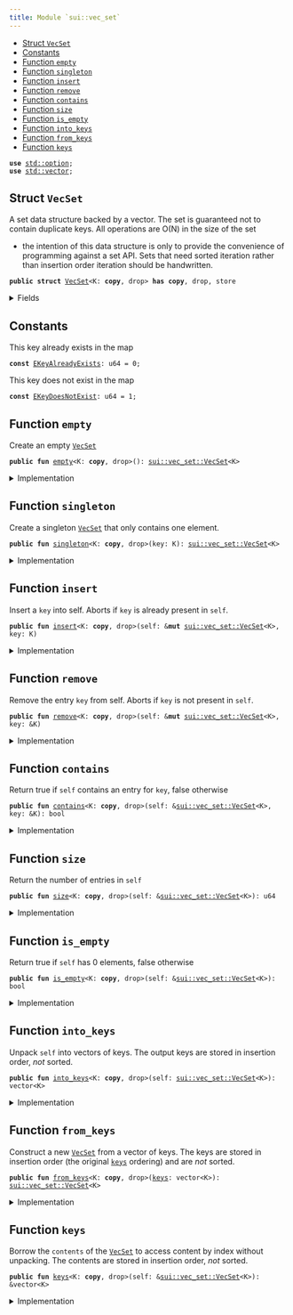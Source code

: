 ```yaml
---
title: Module `sui::vec_set`
---
```




-  [Struct `VecSet`](#sui_vec_set_VecSet)
-  [Constants](#@Constants_0)
-  [Function `empty`](#sui_vec_set_empty)
-  [Function `singleton`](#sui_vec_set_singleton)
-  [Function `insert`](#sui_vec_set_insert)
-  [Function `remove`](#sui_vec_set_remove)
-  [Function `contains`](#sui_vec_set_contains)
-  [Function `size`](#sui_vec_set_size)
-  [Function `is_empty`](#sui_vec_set_is_empty)
-  [Function `into_keys`](#sui_vec_set_into_keys)
-  [Function `from_keys`](#sui_vec_set_from_keys)
-  [Function `keys`](#sui_vec_set_keys)


<pre><code><b>use</b> <a href="../std/option.md#std_option">std::option</a>;
<b>use</b> <a href="../std/vector.md#std_vector">std::vector</a>;
</code></pre>



<a name="sui_vec_set_VecSet"></a>

## Struct `VecSet`

A set data structure backed by a vector. The set is guaranteed not to
contain duplicate keys. All operations are O(N) in the size of the set
- the intention of this data structure is only to provide the convenience
of programming against a set API. Sets that need sorted iteration rather
than insertion order iteration should be handwritten.


<pre><code><b>public</b> <b>struct</b> <a href="../sui/vec_set.md#sui_vec_set_VecSet">VecSet</a>&lt;K: <b>copy</b>, drop&gt; <b>has</b> <b>copy</b>, drop, store
</code></pre>



<details>
<summary>Fields</summary>


<dl>
<dt>
<code>contents: vector&lt;K&gt;</code>
</dt>
<dd>
</dd>
</dl>


</details>

<a name="@Constants_0"></a>

## Constants


<a name="sui_vec_set_EKeyAlreadyExists"></a>

This key already exists in the map


<pre><code><b>const</b> <a href="../sui/vec_set.md#sui_vec_set_EKeyAlreadyExists">EKeyAlreadyExists</a>: u64 = 0;
</code></pre>



<a name="sui_vec_set_EKeyDoesNotExist"></a>

This key does not exist in the map


<pre><code><b>const</b> <a href="../sui/vec_set.md#sui_vec_set_EKeyDoesNotExist">EKeyDoesNotExist</a>: u64 = 1;
</code></pre>



<a name="sui_vec_set_empty"></a>

## Function `empty`

Create an empty <code><a href="../sui/vec_set.md#sui_vec_set_VecSet">VecSet</a></code>


<pre><code><b>public</b> <b>fun</b> <a href="../sui/vec_set.md#sui_vec_set_empty">empty</a>&lt;K: <b>copy</b>, drop&gt;(): <a href="../sui/vec_set.md#sui_vec_set_VecSet">sui::vec_set::VecSet</a>&lt;K&gt;
</code></pre>



<details>
<summary>Implementation</summary>


<pre><code><b>public</b> <b>fun</b> <a href="../sui/vec_set.md#sui_vec_set_empty">empty</a>&lt;K: <b>copy</b> + drop&gt;(): <a href="../sui/vec_set.md#sui_vec_set_VecSet">VecSet</a>&lt;K&gt; {
    <a href="../sui/vec_set.md#sui_vec_set_VecSet">VecSet</a> { contents: vector[] }
}
</code></pre>



</details>

<a name="sui_vec_set_singleton"></a>

## Function `singleton`

Create a singleton <code><a href="../sui/vec_set.md#sui_vec_set_VecSet">VecSet</a></code> that only contains one element.


<pre><code><b>public</b> <b>fun</b> <a href="../sui/vec_set.md#sui_vec_set_singleton">singleton</a>&lt;K: <b>copy</b>, drop&gt;(key: K): <a href="../sui/vec_set.md#sui_vec_set_VecSet">sui::vec_set::VecSet</a>&lt;K&gt;
</code></pre>



<details>
<summary>Implementation</summary>


<pre><code><b>public</b> <b>fun</b> <a href="../sui/vec_set.md#sui_vec_set_singleton">singleton</a>&lt;K: <b>copy</b> + drop&gt;(key: K): <a href="../sui/vec_set.md#sui_vec_set_VecSet">VecSet</a>&lt;K&gt; {
    <a href="../sui/vec_set.md#sui_vec_set_VecSet">VecSet</a> { contents: vector[key] }
}
</code></pre>



</details>

<a name="sui_vec_set_insert"></a>

## Function `insert`

Insert a <code>key</code> into self.
Aborts if <code>key</code> is already present in <code>self</code>.


<pre><code><b>public</b> <b>fun</b> <a href="../sui/vec_set.md#sui_vec_set_insert">insert</a>&lt;K: <b>copy</b>, drop&gt;(self: &<b>mut</b> <a href="../sui/vec_set.md#sui_vec_set_VecSet">sui::vec_set::VecSet</a>&lt;K&gt;, key: K)
</code></pre>



<details>
<summary>Implementation</summary>


<pre><code><b>public</b> <b>fun</b> <a href="../sui/vec_set.md#sui_vec_set_insert">insert</a>&lt;K: <b>copy</b> + drop&gt;(self: &<b>mut</b> <a href="../sui/vec_set.md#sui_vec_set_VecSet">VecSet</a>&lt;K&gt;, key: K) {
    <b>assert</b>!(!self.<a href="../sui/vec_set.md#sui_vec_set_contains">contains</a>(&key), <a href="../sui/vec_set.md#sui_vec_set_EKeyAlreadyExists">EKeyAlreadyExists</a>);
    self.contents.push_back(key)
}
</code></pre>



</details>

<a name="sui_vec_set_remove"></a>

## Function `remove`

Remove the entry <code>key</code> from self. Aborts if <code>key</code> is not present in <code>self</code>.


<pre><code><b>public</b> <b>fun</b> <a href="../sui/vec_set.md#sui_vec_set_remove">remove</a>&lt;K: <b>copy</b>, drop&gt;(self: &<b>mut</b> <a href="../sui/vec_set.md#sui_vec_set_VecSet">sui::vec_set::VecSet</a>&lt;K&gt;, key: &K)
</code></pre>



<details>
<summary>Implementation</summary>


<pre><code><b>public</b> <b>fun</b> <a href="../sui/vec_set.md#sui_vec_set_remove">remove</a>&lt;K: <b>copy</b> + drop&gt;(self: &<b>mut</b> <a href="../sui/vec_set.md#sui_vec_set_VecSet">VecSet</a>&lt;K&gt;, key: &K) {
    <b>let</b> idx = self.contents.find_index!(|k| k == key).destroy_or!(<b>abort</b> <a href="../sui/vec_set.md#sui_vec_set_EKeyDoesNotExist">EKeyDoesNotExist</a>);
    self.contents.<a href="../sui/vec_set.md#sui_vec_set_remove">remove</a>(idx);
}
</code></pre>



</details>

<a name="sui_vec_set_contains"></a>

## Function `contains`

Return true if <code>self</code> contains an entry for <code>key</code>, false otherwise


<pre><code><b>public</b> <b>fun</b> <a href="../sui/vec_set.md#sui_vec_set_contains">contains</a>&lt;K: <b>copy</b>, drop&gt;(self: &<a href="../sui/vec_set.md#sui_vec_set_VecSet">sui::vec_set::VecSet</a>&lt;K&gt;, key: &K): bool
</code></pre>



<details>
<summary>Implementation</summary>


<pre><code><b>public</b> <b>fun</b> <a href="../sui/vec_set.md#sui_vec_set_contains">contains</a>&lt;K: <b>copy</b> + drop&gt;(self: &<a href="../sui/vec_set.md#sui_vec_set_VecSet">VecSet</a>&lt;K&gt;, key: &K): bool {
    'search: {
        self.contents.do_ref!(|k| <b>if</b> (k == key) <b>return</b> 'search <b>true</b>);
        <b>false</b>
    }
}
</code></pre>



</details>

<a name="sui_vec_set_size"></a>

## Function `size`

Return the number of entries in <code>self</code>


<pre><code><b>public</b> <b>fun</b> <a href="../sui/vec_set.md#sui_vec_set_size">size</a>&lt;K: <b>copy</b>, drop&gt;(self: &<a href="../sui/vec_set.md#sui_vec_set_VecSet">sui::vec_set::VecSet</a>&lt;K&gt;): u64
</code></pre>



<details>
<summary>Implementation</summary>


<pre><code><b>public</b> <b>fun</b> <a href="../sui/vec_set.md#sui_vec_set_size">size</a>&lt;K: <b>copy</b> + drop&gt;(self: &<a href="../sui/vec_set.md#sui_vec_set_VecSet">VecSet</a>&lt;K&gt;): u64 {
    self.contents.length()
}
</code></pre>



</details>

<a name="sui_vec_set_is_empty"></a>

## Function `is_empty`

Return true if <code>self</code> has 0 elements, false otherwise


<pre><code><b>public</b> <b>fun</b> <a href="../sui/vec_set.md#sui_vec_set_is_empty">is_empty</a>&lt;K: <b>copy</b>, drop&gt;(self: &<a href="../sui/vec_set.md#sui_vec_set_VecSet">sui::vec_set::VecSet</a>&lt;K&gt;): bool
</code></pre>



<details>
<summary>Implementation</summary>


<pre><code><b>public</b> <b>fun</b> <a href="../sui/vec_set.md#sui_vec_set_is_empty">is_empty</a>&lt;K: <b>copy</b> + drop&gt;(self: &<a href="../sui/vec_set.md#sui_vec_set_VecSet">VecSet</a>&lt;K&gt;): bool {
    <a href="../sui/vec_set.md#sui_vec_set_size">size</a>(self) == 0
}
</code></pre>



</details>

<a name="sui_vec_set_into_keys"></a>

## Function `into_keys`

Unpack <code>self</code> into vectors of keys.
The output keys are stored in insertion order, *not* sorted.


<pre><code><b>public</b> <b>fun</b> <a href="../sui/vec_set.md#sui_vec_set_into_keys">into_keys</a>&lt;K: <b>copy</b>, drop&gt;(self: <a href="../sui/vec_set.md#sui_vec_set_VecSet">sui::vec_set::VecSet</a>&lt;K&gt;): vector&lt;K&gt;
</code></pre>



<details>
<summary>Implementation</summary>


<pre><code><b>public</b> <b>fun</b> <a href="../sui/vec_set.md#sui_vec_set_into_keys">into_keys</a>&lt;K: <b>copy</b> + drop&gt;(self: <a href="../sui/vec_set.md#sui_vec_set_VecSet">VecSet</a>&lt;K&gt;): vector&lt;K&gt; {
    <b>let</b> <a href="../sui/vec_set.md#sui_vec_set_VecSet">VecSet</a> { contents } = self;
    contents
}
</code></pre>



</details>

<a name="sui_vec_set_from_keys"></a>

## Function `from_keys`

Construct a new <code><a href="../sui/vec_set.md#sui_vec_set_VecSet">VecSet</a></code> from a vector of keys.
The keys are stored in insertion order (the original <code><a href="../sui/vec_set.md#sui_vec_set_keys">keys</a></code> ordering)
and are *not* sorted.


<pre><code><b>public</b> <b>fun</b> <a href="../sui/vec_set.md#sui_vec_set_from_keys">from_keys</a>&lt;K: <b>copy</b>, drop&gt;(<a href="../sui/vec_set.md#sui_vec_set_keys">keys</a>: vector&lt;K&gt;): <a href="../sui/vec_set.md#sui_vec_set_VecSet">sui::vec_set::VecSet</a>&lt;K&gt;
</code></pre>



<details>
<summary>Implementation</summary>


<pre><code><b>public</b> <b>fun</b> <a href="../sui/vec_set.md#sui_vec_set_from_keys">from_keys</a>&lt;K: <b>copy</b> + drop&gt;(<b>mut</b> <a href="../sui/vec_set.md#sui_vec_set_keys">keys</a>: vector&lt;K&gt;): <a href="../sui/vec_set.md#sui_vec_set_VecSet">VecSet</a>&lt;K&gt; {
    <a href="../sui/vec_set.md#sui_vec_set_keys">keys</a>.reverse();
    <b>let</b> <b>mut</b> set = <a href="../sui/vec_set.md#sui_vec_set_empty">empty</a>();
    <b>while</b> (<a href="../sui/vec_set.md#sui_vec_set_keys">keys</a>.length() != 0) set.<a href="../sui/vec_set.md#sui_vec_set_insert">insert</a>(<a href="../sui/vec_set.md#sui_vec_set_keys">keys</a>.pop_back());
    set
}
</code></pre>



</details>

<a name="sui_vec_set_keys"></a>

## Function `keys`

Borrow the <code>contents</code> of the <code><a href="../sui/vec_set.md#sui_vec_set_VecSet">VecSet</a></code> to access content by index
without unpacking. The contents are stored in insertion order,
*not* sorted.


<pre><code><b>public</b> <b>fun</b> <a href="../sui/vec_set.md#sui_vec_set_keys">keys</a>&lt;K: <b>copy</b>, drop&gt;(self: &<a href="../sui/vec_set.md#sui_vec_set_VecSet">sui::vec_set::VecSet</a>&lt;K&gt;): &vector&lt;K&gt;
</code></pre>



<details>
<summary>Implementation</summary>


<pre><code><b>public</b> <b>fun</b> <a href="../sui/vec_set.md#sui_vec_set_keys">keys</a>&lt;K: <b>copy</b> + drop&gt;(self: &<a href="../sui/vec_set.md#sui_vec_set_VecSet">VecSet</a>&lt;K&gt;): &vector&lt;K&gt; {
    &self.contents
}
</code></pre>



</details>
